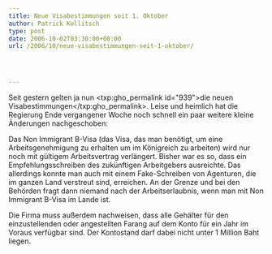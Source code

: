```yaml
---
title: Neue Visabestimmungen seit 1. Oktober
author: Patrick Kollitsch
type: post
date: 2006-10-02T03:30:00+00:00
url: /2006/10/neue-visabestimmungen-seit-1-oktober/




---
```

Seit gestern gelten ja nun <txp:gho_permalink id="939">die neuen Visabestimmungen</txp:gho_permalink>. Leise und heimlich hat die Regierung Ende vergangener Woche noch schnell ein paar weitere kleine Änderungen nachgeschoben:

Das Non Immigrant B-Visa (das Visa, das man benötigt, um eine Arbeitsgenehmigung zu erhalten um im Königreich zu arbeiten) wird nur noch mit gültigem Arbeitsvertrag verlängert. Bisher war es so, dass ein Empfehlungsschreiben des zukünftigen Arbeitgebers ausreichte. Das allerdings konnte man auch mit einem Fake-Schreiben von Agenturen, die im ganzen Land verstreut sind, erreichen. An der Grenze und bei den Behörden fragt dann niemand nach der Arbeitserlaubnis, wenn man mit Non Immigrant B-Visa im Lande ist. 

Die Firma muss außerdem nachweisen, dass alle Gehälter für den einzustellenden oder angestellten Farang auf dem Konto für ein Jahr im Voraus verfügbar sind. Der Kontostand darf dabei nicht unter 1 Million Baht liegen.
